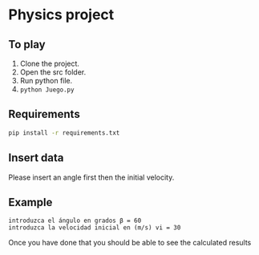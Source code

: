# Physics project

To play
-------
1. Clone the project.
2. Open the src folder.
3. Run python file.
4. `python Juego.py`


Requirements
------------
```bash
pip install -r requirements.txt
```

Insert data
-----------
Please insert an angle first then the initial velocity.

Example
-----------
````
introduzca el ángulo en grados β = 60 
introduzca la velocidad inicial en (m/s) vi = 30
````
Once you have done that you should be able to see the calculated results 